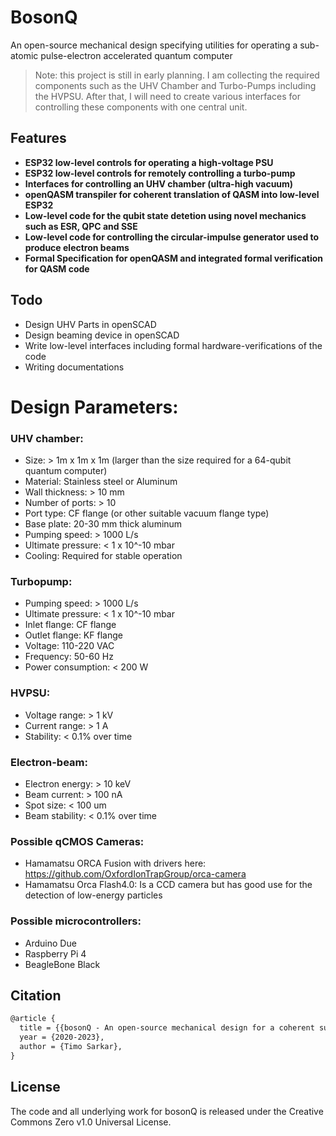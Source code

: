 # BosonQ
An open-source mechanical design specifying utilities for operating a sub-atomic pulse-electron accelerated quantum computer

> Note: this project is still in early planning. I am collecting the required components such as the UHV Chamber and Turbo-Pumps including the HVPSU. After that, I will need to create various interfaces for controlling these components with one central unit. 

## Features

- **ESP32 low-level controls for operating a high-voltage PSU**
- **ESP32 low-level controls for remotely controlling a turbo-pump**
- **Interfaces for controlling an UHV chamber (ultra-high vacuum)**
- **openQASM transpiler for coherent translation of QASM into low-level ESP32**
- **Low-level code for the qubit state detetion using novel mechanics such as ESR, QPC and SSE**
- **Low-level code for controlling the circular-impulse generator used to produce electron beams**
- **Formal Specification for openQASM and integrated formal verification for QASM code**

## Todo

- Design UHV Parts in openSCAD
- Design beaming device in openSCAD
- Write low-level interfaces including formal hardware-verifications of the code
- Writing documentations

# Design Parameters:

### UHV chamber:

- Size: > 1m x 1m x 1m (larger than the size required for a 64-qubit quantum computer)
- Material: Stainless steel or Aluminum
- Wall thickness: > 10 mm
- Number of ports: > 10
- Port type: CF flange (or other suitable vacuum flange type)
- Base plate: 20-30 mm thick aluminum
- Pumping speed: > 1000 L/s
- Ultimate pressure: < 1 x 10^-10 mbar
- Cooling: Required for stable operation


### Turbopump:

- Pumping speed: > 1000 L/s
- Ultimate pressure: < 1 x 10^-10 mbar
- Inlet flange: CF flange
- Outlet flange: KF flange
- Voltage: 110-220 VAC
- Frequency: 50-60 Hz
- Power consumption: < 200 W


### HVPSU:

- Voltage range: > 1 kV
- Current range: > 1 A
- Stability: < 0.1% over time


### Electron-beam:

- Electron energy: > 10 keV
- Beam current: > 100 nA
- Spot size: < 100 um
- Beam stability: < 0.1% over time

### Possible qCMOS Cameras:

- Hamamatsu ORCA Fusion with drivers here: https://github.com/OxfordIonTrapGroup/orca-camera
- Hamamatsu Orca Flash4.0: Is a CCD camera but has good use for the detection of low-energy particles

### Possible microcontrollers:

- Arduino Due
- Raspberry Pi 4
- BeagleBone Black

## Citation

```latex
@article {
  title = {{bosonQ - An open-source mechanical design for a coherent sub-atomic pulse-electron beaming quantum computer}},
  year = {2020-2023},
  author = {Timo Sarkar},
}
```

## License

The code and all underlying work for bosonQ is released under the Creative Commons Zero v1.0 Universal License.
